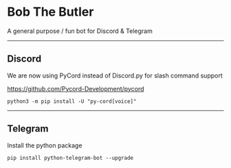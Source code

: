 # Bob The Butler
A general purpose / fun bot for Discord &amp; Telegram

---

## Discord
We are now using PyCord instead of Discord.py for slash command support

https://github.com/Pycord-Development/pycord

    python3 -m pip install -U "py-cord[voice]"


---

## Telegram

Install the python package

    pip install python-telegram-bot --upgrade


